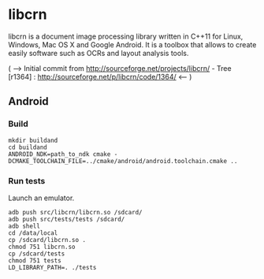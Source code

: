 # libcrn

libcrn is a document image processing library written in C++11 for Linux, Windows, Mac OS X and Google Android. It is a toolbox that allows to create easily software such as OCRs and layout analysis tools.

( --> Initial commit from http://sourceforge.net/projects/libcrn/ - Tree [r1364] : http://sourceforge.net/p/libcrn/code/1364/ <-- )

## Android
### Build
```
mkdir buildand
cd buildand
ANDROID_NDK=path_to_ndk cmake -DCMAKE_TOOLCHAIN_FILE=../cmake/android/android.toolchain.cmake ..
```
### Run tests
Launch an emulator.
```
adb push src/libcrn/libcrn.so /sdcard/
adb push src/tests/tests /sdcard/
adb shell
cd /data/local
cp /sdcard/libcrn.so .
chmod 751 libcrn.so
cp /sdcard/tests
chmod 751 tests
LD_LIBRARY_PATH=. ./tests
```

